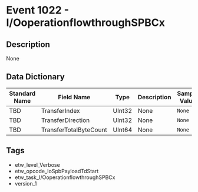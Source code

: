 # Event 1022 - I/OoperationflowthroughSPBCx

## Description
None

## Data Dictionary
|Standard Name|Field Name|Type|Description|Sample Value|
|---|---|---|---|---|
|TBD|TransferIndex|UInt32|None|`None`|
|TBD|TransferDirection|UInt32|None|`None`|
|TBD|TransferTotalByteCount|UInt64|None|`None`|

## Tags
* etw_level_Verbose
* etw_opcode_IoSpbPayloadTdStart
* etw_task_I/OoperationflowthroughSPBCx
* version_1